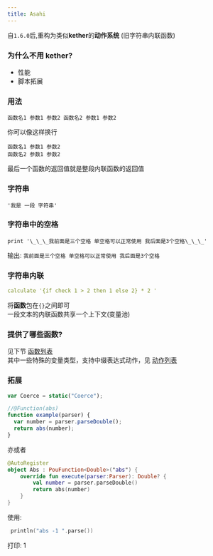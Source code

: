 ```yaml
---
title: Asahi
---
```


自`1.6.0`后,重构为类似**kether**的**动作系统**
(旧字符串内联函数)
### 为什么不用 kether?

- 性能
- 脚本拓展

### 用法

```
函数名1 参数1 参数2 函数名2 参数1 参数2
```

你可以像这样换行

```
函数名1 参数1 参数2
函数名2 参数1 参数2
```

最后一个函数的返回值就是整段内联函数的返回值

### 字符串

```
'我是 一段 字符串'
```

### 字符串中的空格

```
print '\_\_\_我前面是三个空格 单空格可以正常使用 我后面是3个空格\_\_\_'
```

输出:
`我前面是三个空格 单空格可以正常使用 我后面是3个空格`

### 字符串内联

```yaml
calculate '{if check 1 > 2 then 1 else 2} * 2 '
```

将**函数**包在`{}`之间即可  
一段文本的内联函数共享一个上下文(变量池)

### 提供了哪些函数?

见下节 [函数列表](functions)  
其中一些特殊的变量类型，支持中缀表达式动作，见 [动作列表](actions)

### 拓展

```javascript
var Coerce = static("Coerce");

//@Function(abs)
function example(parser) {
  var number = parser.parseDouble();
  return abs(number);
}
```

亦或者

```kotlin
@AutoRegister
object Abs : PouFunction<Double>("abs") {
    override fun execute(parser:Parser): Double? {
        val number = parser.parseDouble()
        return abs(number)
    }
}
```

使用:

```kotlin
 println("abs -1 ".parse())
```

打印: 1
